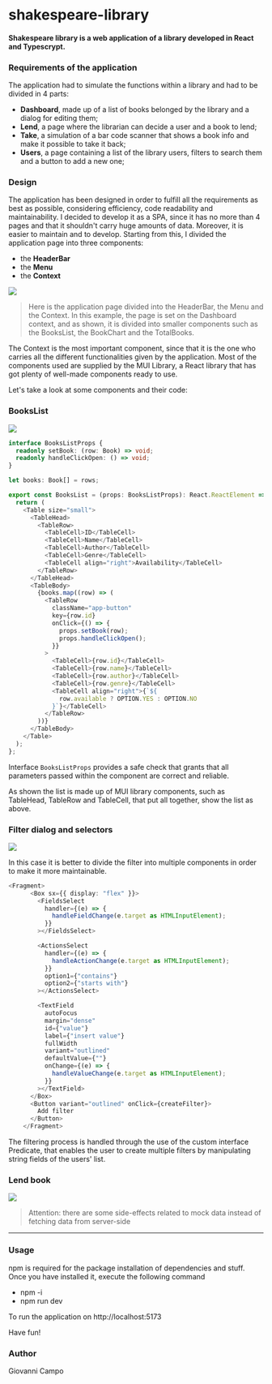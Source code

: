 # shakespeare-library
#### Shakespeare library is a web application of a library developed in React and Typescrypt.



### Requirements of the application

The application had to simulate the functions within a library and had to be divided in 4 parts:

- **Dashboard**, made up of a list of books belonged by the library and a dialog for editing them;
- **Lend**, a page where the librarian can decide a user and a book to lend;
- **Take**, a simulation of a bar code scanner that shows a book info and make it possible to take it back;
- **Users**, a page containing a list of the library users, filters to search them and a button to add a new one;



### Design

The application has been designed in order to fulfill all the requirements as best as possible, considering efficiency, code readability and maintainability. I decided to develop it as a SPA, since it has no more than 4 pages and that it shouldn't carry huge amounts of data. Moreover, it is easier to maintain and to develop. Starting from this, I divided the application page into three components:

- the **HeaderBar**
- the **Menu**
- the **Context**

![](shakespeare-library/pics/Components.png)

> Here is the application page divided into the HeaderBar, the Menu and the Context. In this example, the page is set on the Dashboard context, and as shown, it is divided into smaller components such as the BooksList, the BookChart and the TotalBooks.

The Context is the most important component, since that it is the one who carries all the different functionalities given by the application. Most of the components used are supplied by the MUI Library, a React library that has got plenty of well-made components ready to use.

Let's take a look at some components and their code:



### BooksList

![](shakespeare-library/pics/BooksList.png)

 

```typescript
interface BooksListProps {
  readonly setBook: (row: Book) => void;
  readonly handleClickOpen: () => void;
}

let books: Book[] = rows;

export const BooksList = (props: BooksListProps): React.ReactElement => {
  return (
    <Table size="small">
      <TableHead>
        <TableRow>
          <TableCell>ID</TableCell>
          <TableCell>Name</TableCell>
          <TableCell>Author</TableCell>
          <TableCell>Genre</TableCell>
          <TableCell align="right">Availability</TableCell>
        </TableRow>
      </TableHead>
      <TableBody>
        {books.map((row) => (
          <TableRow
            className="app-button"
            key={row.id}
            onClick={() => {
              props.setBook(row);
              props.handleClickOpen();
            }}
          >
            <TableCell>{row.id}</TableCell>
            <TableCell>{row.name}</TableCell>
            <TableCell>{row.author}</TableCell>
            <TableCell>{row.genre}</TableCell>
            <TableCell align="right">{`${
              row.available ? OPTION.YES : OPTION.NO
            }`}</TableCell>
          </TableRow>
        ))}
      </TableBody>
    </Table>
  );
};
```

Interface `BooksListProps` provides a safe check that grants that all parameters passed within the component are correct and reliable.

As shown the list is made up of MUI library components, such as TableHead, TableRow and TableCell, that put all together, show the list as above.





### Filter dialog and selectors

![](shakespeare-library/pics/FilterDialog.png)



In this case it is better to divide the filter into multiple components in order to make it more maintainable.

```typescript
<Fragment>
      <Box sx={{ display: "flex" }}>
        <FieldsSelect
          handler={(e) => {
            handleFieldChange(e.target as HTMLInputElement);
          }}
        ></FieldsSelect>

        <ActionsSelect
          handler={(e) => {
            handleActionChange(e.target as HTMLInputElement);
          }}
          option1={"contains"}
          option2={"starts with"}
        ></ActionsSelect>

        <TextField
          autoFocus
          margin="dense"
          id={"value"}
          label={"insert value"}
          fullWidth
          variant="outlined"
          defaultValue={""}
          onChange={(e) => {
            handleValueChange(e.target as HTMLInputElement);
          }}
        ></TextField>
      </Box>
      <Button variant="outlined" onClick={createFilter}>
        Add filter
      </Button>
    </Fragment>
```



The filtering process is handled through the use of the custom interface Predicate, that enables the user to create multiple filters by manipulating string fields of the users' list.



### Lend book

![](shakespeare-library/pics/LendBook.png)



> Attention: there are some side-effects related to mock data instead of fetching data from server-side

------



### Usage

npm is required for the package installation of dependencies and stuff. Once you have installed it, execute the following command

- npm -i
- npm run dev

To run the application on http://localhost:5173

Have fun!



### Author

Giovanni Campo
